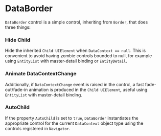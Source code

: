 # DataBorder

`DataBorder` control is a simple control, inheriting from `Border`, that does three things:

### Hide Child

Hide the inherited `Child UIElement` when `DataContext == null`. This is convenient to avoid having zombie controls bounded to null, for example using `EntityList` with master-detail binding or `EntityDetail`. 

### Animate DataContextChange

Additionally, if `DataContextChange` event is raised in the control, a fast fade-out/fade-in animation is produced in the `Child UIElement`, useful using `EntityList` with master-detail binding.

### AutoChild

If the property `AutoChild` is set to `true`, `DataBorder` instantiates the appropriate control for the current `DataContext` object type using the controls registered in `Navigator`.   
